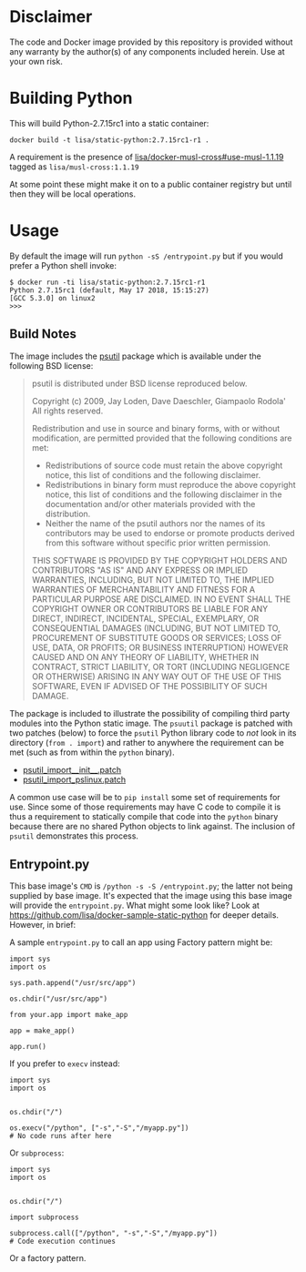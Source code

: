 # Disclaimer

The code and Docker image provided by this repository is provided without any warranty by the author(s) of any components included herein. Use at your own risk.

# Building Python

This will build Python-2.7.15rc1 into a static container:

    docker build -t lisa/static-python:2.7.15rc1-r1 .

A requirement is the presence of [lisa/docker-musl-cross#use-musl-1.1.19](https://github.com/lisa/docker-musl-cross/tree/use-musl-1.1.19) tagged as `lisa/musl-cross:1.1.19`

At some point these might make it on to a public container registry but until then they will be local operations.

# Usage

By default the image will run `python -sS /entrypoint.py` but if you would prefer a Python shell invoke:

    $ docker run -ti lisa/static-python:2.7.15rc1-r1
    Python 2.7.15rc1 (default, May 17 2018, 15:15:27)
    [GCC 5.3.0] on linux2
    >>> 

## Build Notes

The image includes the [psutil](https://github.com/giampaolo/psutil) package which is available under the following BSD license:

> psutil is distributed under BSD license reproduced below.
> 
> Copyright (c) 2009, Jay Loden, Dave Daeschler, Giampaolo Rodola'
> All rights reserved.
> 
> Redistribution and use in source and binary forms, with or without modification,
> are permitted provided that the following conditions are met:
> 
>  * Redistributions of source code must retain the above copyright notice, this
>    list of conditions and the following disclaimer.
>  * Redistributions in binary form must reproduce the above copyright notice,
>    this list of conditions and the following disclaimer in the documentation
>    and/or other materials provided with the distribution.
>  * Neither the name of the psutil authors nor the names of its contributors
>    may be used to endorse or promote products derived from this software without
>    specific prior written permission.
> 
> THIS SOFTWARE IS PROVIDED BY THE COPYRIGHT HOLDERS AND CONTRIBUTORS "AS IS" AND
> ANY EXPRESS OR IMPLIED WARRANTIES, INCLUDING, BUT NOT LIMITED TO, THE IMPLIED
> WARRANTIES OF MERCHANTABILITY AND FITNESS FOR A PARTICULAR PURPOSE ARE
> DISCLAIMED. IN NO EVENT SHALL THE COPYRIGHT OWNER OR CONTRIBUTORS BE LIABLE FOR
> ANY DIRECT, INDIRECT, INCIDENTAL, SPECIAL, EXEMPLARY, OR CONSEQUENTIAL DAMAGES
> (INCLUDING, BUT NOT LIMITED TO, PROCUREMENT OF SUBSTITUTE GOODS OR SERVICES;
> LOSS OF USE, DATA, OR PROFITS; OR BUSINESS INTERRUPTION) HOWEVER CAUSED AND ON
> ANY THEORY OF LIABILITY, WHETHER IN CONTRACT, STRICT LIABILITY, OR TORT
> (INCLUDING NEGLIGENCE OR OTHERWISE) ARISING IN ANY WAY OUT OF THE USE OF THIS
> SOFTWARE, EVEN IF ADVISED OF THE POSSIBILITY OF SUCH DAMAGE.

The package is included to illustrate the possibility of compiling third party modules into the Python static image. The `psuutil` package is patched with two patches (below) to force the `psutil` Python library code to _not_ look in its directory (`from . import`) and rather to anywhere the requirement can be met (such as from within the `python` binary).
* [psutil_import__init__.patch](psutil_import__init__.patch)
* [psutil_import_pslinux.patch](psutil_import_pslinux.patch)

A common use case will be to `pip install` some set of requirements for use. Since some of those requirements may have C code to compile it is thus a requirement to statically compile that code into the `python` binary because there are no shared Python objects to link against. The inclusion of `psutil` demonstrates this process.

## Entrypoint.py

This base image's `CMD` is `/python -s -S /entrypoint.py`; the latter not being supplied by base image. It's expected that the image using this base image will provide the `entrypoint.py`. What might some look like? Look at https://github.com/lisa/docker-sample-static-python for deeper details. However, in brief:

A sample `entrypoint.py` to call an app using Factory pattern might be:

    import sys
    import os

    sys.path.append("/usr/src/app")

    os.chdir("/usr/src/app")

    from your.app import make_app

    app = make_app()

    app.run()

If you prefer to `execv` instead:

    import sys
    import os


    os.chdir("/")

    os.execv("/python", ["-s","-S","/myapp.py"])
    # No code runs after here


Or `subprocess`:

    import sys
    import os


    os.chdir("/")

    import subprocess

    subprocess.call(["/python", "-s","-S","/myapp.py"])
    # Code execution continues

Or a factory pattern.
